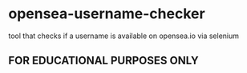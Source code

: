 # opensea-username-checker
tool that checks if a username is available on opensea.io via selenium
## FOR EDUCATIONAL PURPOSES ONLY
